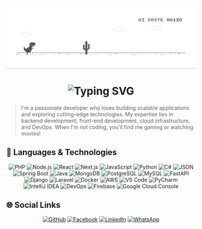 ![Dino Hacker Background](https://raw.githubusercontent.com/wangningkai/wangningkai/master/assets/dino.gif)

<h1 align="center">
  <img src="https://readme-typing-svg.herokuapp.com?font=Architects+Daughter&size=26&color=%23DFC6B4&center=true&vCenter=true&lines=Hi%2C+I'm+Visitha Nirmal Rajapaksha!;Full-Stack+Developer;Tech+Enthusiast;and+a+Problem+Solving+Fanatic!" alt="Typing SVG"/>
</h1>

> I'm a passionate developer who loves building scalable applications and exploring cutting-edge technologies. My expertise lies in backend development, front-end development, cloud infrastructure, and DevOps. When I'm not coding, you'll find me gaming or watching movies!

## 🚀 Languages & Technologies

<div align="center">
  <img src="https://img.shields.io/badge/-PHP-777BB4?style=flat-square&logo=php&logoColor=white" alt="PHP">
  <img src="https://img.shields.io/badge/-Node.js-3C873A?style=flat-square&logo=node.js&logoColor=white" alt="Node.js">
  <img src="https://img.shields.io/badge/-React-20232A?style=flat-square&logo=react&logoColor=61DAFB" alt="React">
  <img src="https://img.shields.io/badge/-Next.js-000000?style=flat-square&logo=next.js&logoColor=white" alt="Next.js">
  <img src="https://img.shields.io/badge/-JavaScript-F7DF1E?style=flat-square&logo=javascript&logoColor=black" alt="JavaScript">
  <img src="https://img.shields.io/badge/-Python-3776AB?style=flat-square&logo=python&logoColor=white" alt="Python">
  <img src="https://img.shields.io/badge/-C%23-68217A?style=flat-square&logo=c-sharp&logoColor=white" alt="C#">
  <img src="https://img.shields.io/badge/-JSON-ECC48D?style=flat-square&logo=json&logoColor=black" alt="JSON">
  <img src="https://img.shields.io/badge/-Spring_Boot-6DB33F?style=flat-square&logo=spring&logoColor=white" alt="Spring Boot">
  <img src="https://img.shields.io/badge/-Java-007396?style=flat-square&logo=java&logoColor=white" alt="Java">
  <img src="https://img.shields.io/badge/-MongoDB-47A248?style=flat-square&logo=mongodb&logoColor=white" alt="MongoDB">
  <img src="https://img.shields.io/badge/-PostgreSQL-336791?style=flat-square&logo=postgresql&logoColor=white" alt="PostgreSQL">
  <img src="https://img.shields.io/badge/-MySQL-4479A1?style=flat-square&logo=mysql&logoColor=white" alt="MySQL">
  <img src="https://img.shields.io/badge/-FastAPI-0C9D58?style=flat-square&logo=fastapi&logoColor=white" alt="FastAPI">
  <img src="https://img.shields.io/badge/-Django-092E20?style=flat-square&logo=django&logoColor=white" alt="Django">
  <img src="https://img.shields.io/badge/-Laravel-FF2D20?style=flat-square&logo=laravel&logoColor=white" alt="Laravel">
  <img src="https://img.shields.io/badge/-Docker-2496ED?style=flat-square&logo=docker&logoColor=white" alt="Docker">
  <img src="https://img.shields.io/badge/-AWS-FF9900?style=flat-square&logo=amazon-aws&logoColor=white" alt="AWS">
  <img src="https://img.shields.io/badge/-VS_Code-007ACC?style=flat-square&logo=visual-studio-code&logoColor=white" alt="VS Code">
  <img src="https://img.shields.io/badge/-PyCharm-000000?style=flat-square&logo=pycharm&logoColor=white" alt="PyCharm">
  <img src="https://img.shields.io/badge/-IntelliJ_IDEA-000000?style=flat-square&logo=intellij-idea&logoColor=white" alt="IntelliJ IDEA">
  <img src="https://img.shields.io/badge/-DevOps-FFFFFF?style=flat-square&logo=devops&logoColor=black" alt="DevOps">
  <img src="https://img.shields.io/badge/-Firebase-FFCA28?style=flat-square&logo=firebase&logoColor=white" alt="Firebase">
  <img src="https://img.shields.io/badge/-Google_Cloud-4285F4?style=flat-square&logo=google-cloud&logoColor=white" alt="Google Cloud Console">
</div>

## 🌐 Social Links

<div align="center">
  <a href="https://github.com/Visitha2001" target="_blank"><img src="https://img.shields.io/badge/GitHub-181717?style=flat-square&logo=github&logoColor=white" alt="GitHub"></a>
  <a href="https://www.facebook.com/visitha.rajapaksha?mibextid=ZbWKwL" target="_blank"><img src="https://img.shields.io/badge/Facebook-1877F2?style=flat-square&logo=facebook&logoColor=white" alt="Facebook"></a>
  <a href="https://www.linkedin.com/in/visitha-nirmal-rajapaksha-5809a3300" target="_blank"><img src="https://img.shields.io/badge/LinkedIn-0A66C2?style=flat-square&logo=linkedin&logoColor=white" alt="LinkedIn"></a>
  <a href="https://wa.me/qr/MYI3VWZYIAECG1" target="_blank"><img src="https://img.shields.io/badge/WhatsApp-25D366?style=flat-square&logo=whatsapp&logoColor=white" alt="WhatsApp"></a>
</div>
